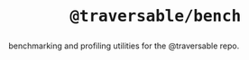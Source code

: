 <h1 align="center">
<pre>
 @traversable/bench
</pre>
</h1>

benchmarking and profiling utilities for the @traversable repo.
